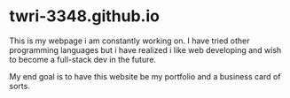 # twri-3348.github.io

This is my webpage i am constantly working on.
I have tried other programming languages but i 
have realized i like web developing and wish to become a 
full-stack dev in the future.

My end goal is to have this website be my portfolio and a
business card of sorts.
